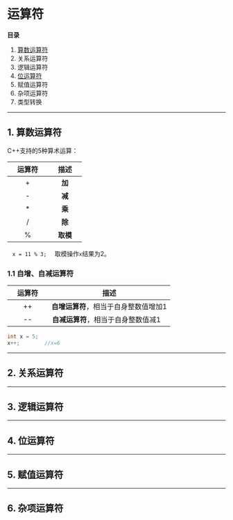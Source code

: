 # 运算符

**目录**
1. [算数运算符](#ari)
2. 关系运算符
3. 逻辑运算符
4. [位运算符](#bitope)
5. 赋值运算符
6. 杂项运算符
7. 类型转换

----------------

<a id="ari"></a>
## 1. 算数运算符
C++支持的5种算术运算：

|<img width="15"/>运算符<img width="15"/>|<img width="15"/>描述<img width="15"/>|  
|:-----:|  :----: |
| +     | **加** |
| -     | **减** |
| *     | **乘**  |
| /     |**除**  |
| %     | **取模**|


&nbsp;&nbsp;&nbsp;`x = 11 % 3; ` &nbsp;&nbsp;取模操作`x`结果为2。

### 1.1 自增、自减运算符
|<img width="15"/>运算符<img width="15"/>|<img width="15"/>描述<img width="15"/>|  
|:-----:|  :----: |
| ++     | **自增运算符**，相当于自身整数值增加1 |
| --     | **自减运算符**，相当于自身整数值减1 &nbsp;&nbsp;|

```C++
int x = 5;
x++;        //x=6

```
----------------
<a id=""></a>
## 2. 关系运算符


----------------
<a id=""></a>
## 3. 逻辑运算符


-------------

<a id="bitope"></a>
## 4. 位运算符


----------------
<a id=""></a>
## 5. 赋值运算符


----------------
<a id=""></a>
## 6. 杂项运算符
